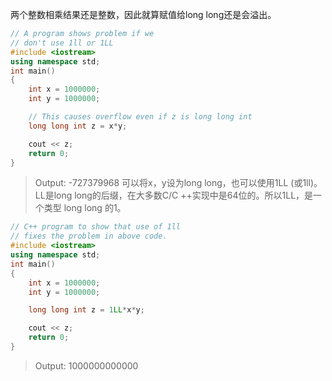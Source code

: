 两个整数相乘结果还是整数，因此就算赋值给long long还是会溢出。
```C++
// A program shows problem if we 
// don't use 1ll or 1LL 
#include <iostream> 
using namespace std; 
int main() 
{ 
	int x = 1000000; 
	int y = 1000000; 

	// This causes overflow even if z is long long int 
	long long int z = x*y; 

	cout << z; 
	return 0; 
}
```
>Output: -727379968
可以将x，y设为long long，也可以使用1LL (或1ll)。LL是long long的后缀，在大多数C/C ++实现中是64位的。所以1LL，是一个类型 long long 的1。
```C++
// C++ program to show that use of 1ll 
// fixes the problem in above code. 
#include <iostream> 
using namespace std; 
int main() 
{ 
	int x = 1000000; 
	int y = 1000000; 

	long long int z = 1LL*x*y; 

	cout << z; 
	return 0; 
} 
```
>Output: 1000000000000
